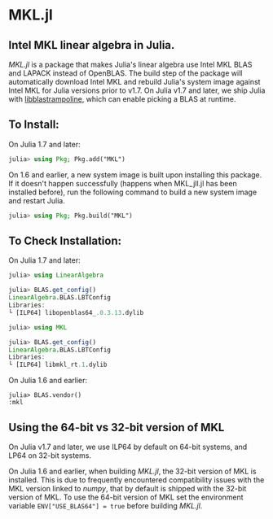 # MKL.jl
## Intel MKL linear algebra in Julia.

*MKL.jl* is a package that makes Julia's linear algebra use Intel MKL BLAS and LAPACK instead of OpenBLAS. The build step of the package will automatically download Intel MKL and rebuild Julia's system image against Intel MKL for Julia versions prior to v1.7. On Julia v1.7 and later, we ship Julia with [libblastrampoline](https://github.com/staticfloat/libblastrampoline), which can enable picking a BLAS at runtime.

## To Install:

On Julia 1.7 and later:
```julia
julia> using Pkg; Pkg.add("MKL")
```

On 1.6 and earlier, a new system image is built upon installing this package. If it doesn't happen successfully (happens when MKL_jll.jl has been installed before), run the following command to build a new system image and restart Julia.
```julia
julia> using Pkg; Pkg.build("MKL")
```

## To Check Installation:

On Julia 1.7 and later:
```julia
julia> using LinearAlgebra

julia> BLAS.get_config()
LinearAlgebra.BLAS.LBTConfig
Libraries: 
└ [ILP64] libopenblas64_.0.3.13.dylib

julia> using MKL

julia> BLAS.get_config()
LinearAlgebra.BLAS.LBTConfig
Libraries: 
└ [ILP64] libmkl_rt.1.dylib
```

On Julia 1.6 and earlier:
```
julia> BLAS.vendor()
:mkl
```


## Using the 64-bit vs 32-bit version of MKL

On Julia v1.7 and later, we use ILP64 by default on 64-bit systems, and LP64 on 32-bit systems.

On Julia 1.6 and earlier, when building *MKL.jl*, the 32-bit version of MKL is installed. This is due to frequently encountered compatibility issues with the MKL version linked to *numpy*, that by default is shipped with the 32-bit version of MKL. To use the 64-bit version of MKL set the environment variable `ENV["USE_BLAS64"] = true` before building *MKL.jl*. 

